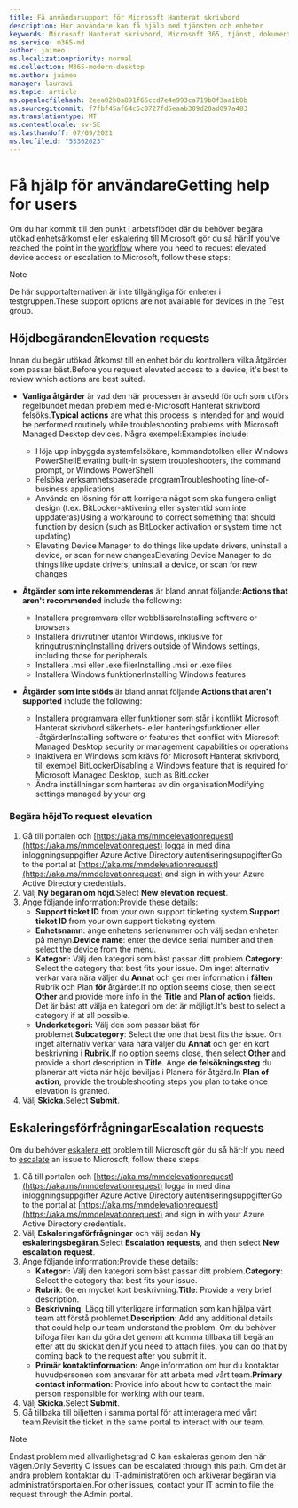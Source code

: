 ```yaml
---
title: Få användarsupport för Microsoft Hanterat skrivbord
description: Hur användare kan få hjälp med tjänsten och enheter
keywords: Microsoft Hanterat skrivbord, Microsoft 365, tjänst, dokumentation
ms.service: m365-md
author: jaimeo
ms.localizationpriority: normal
ms.collection: M365-modern-desktop
ms.author: jaimeo
manager: laurawi
ms.topic: article
ms.openlocfilehash: 2eea02b0a891f65ccd7e4e993ca719b0f3aa1b8b
ms.sourcegitcommit: f7fbf45af64c5c0727fd5eaab309d20ad097a483
ms.translationtype: MT
ms.contentlocale: sv-SE
ms.lasthandoff: 07/09/2021
ms.locfileid: "53362623"
---
```

# <a name="getting-help-for-users"></a><span data-ttu-id="08dd9-104">Få hjälp för användare</span><span class="sxs-lookup"><span data-stu-id="08dd9-104">Getting help for users</span></span>

<span data-ttu-id="08dd9-105">Om du har kommit till [](../service-description/user-support.md) den punkt i arbetsflödet där du behöver begära utökad enhetsåtkomst eller eskalering till Microsoft gör du så här:</span><span class="sxs-lookup"><span data-stu-id="08dd9-105">If you've reached the point in the [workflow](../service-description/user-support.md) where you need to request elevated device access or escalation to Microsoft, follow these steps:</span></span>
 
>[!NOTE]
><span data-ttu-id="08dd9-106">De här supportalternativen är inte tillgängliga för enheter i testgruppen.</span><span class="sxs-lookup"><span data-stu-id="08dd9-106">These support options are not available for devices in the Test group.</span></span>

## <a name="elevation-requests"></a><span data-ttu-id="08dd9-107">Höjdbegäranden</span><span class="sxs-lookup"><span data-stu-id="08dd9-107">Elevation requests</span></span>

<span data-ttu-id="08dd9-108">Innan du begär utökad åtkomst till en enhet bör du kontrollera vilka åtgärder som passar bäst.</span><span class="sxs-lookup"><span data-stu-id="08dd9-108">Before you request elevated access to a device, it's best to review which actions are best suited.</span></span>

- <span data-ttu-id="08dd9-109">**Vanliga åtgärder** är vad den här processen är avsedd för och som utförs regelbundet medan problem med e-Microsoft Hanterat skrivbord felsöks.</span><span class="sxs-lookup"><span data-stu-id="08dd9-109">**Typical actions** are what this process is intended for and would be performed routinely while troubleshooting problems with Microsoft Managed Desktop devices.</span></span> <span data-ttu-id="08dd9-110">Några exempel:</span><span class="sxs-lookup"><span data-stu-id="08dd9-110">Examples include:</span></span>
    - <span data-ttu-id="08dd9-111">Höja upp inbyggda systemfelsökare, kommandotolken eller Windows PowerShell</span><span class="sxs-lookup"><span data-stu-id="08dd9-111">Elevating built-in system troubleshooters, the command prompt, or Windows PowerShell</span></span>
    - <span data-ttu-id="08dd9-112">Felsöka verksamhetsbaserade program</span><span class="sxs-lookup"><span data-stu-id="08dd9-112">Troubleshooting line-of-business applications</span></span>
    - <span data-ttu-id="08dd9-113">Använda en lösning för att korrigera något som ska fungera enligt design (t.ex. BitLocker-aktivering eller systemtid som inte uppdateras)</span><span class="sxs-lookup"><span data-stu-id="08dd9-113">Using a workaround to correct something that should function by design (such as BitLocker activation or system time not updating)</span></span>
    - <span data-ttu-id="08dd9-114">Elevating Device Manager to do things like update drivers, uninstall a device, or scan for new changes</span><span class="sxs-lookup"><span data-stu-id="08dd9-114">Elevating Device Manager to do things like update drivers, uninstall a device, or scan for new changes</span></span>

- <span data-ttu-id="08dd9-115">**Åtgärder som inte rekommenderas** är bland annat följande:</span><span class="sxs-lookup"><span data-stu-id="08dd9-115">**Actions that aren't recommended** include the following:</span></span>
    - <span data-ttu-id="08dd9-116">Installera programvara eller webbläsare</span><span class="sxs-lookup"><span data-stu-id="08dd9-116">Installing software or browsers</span></span>
    - <span data-ttu-id="08dd9-117">Installera drivrutiner utanför Windows, inklusive för kringutrustning</span><span class="sxs-lookup"><span data-stu-id="08dd9-117">Installing drivers outside of Windows settings, including those for peripherals</span></span>
    - <span data-ttu-id="08dd9-118">Installera .msi eller .exe filer</span><span class="sxs-lookup"><span data-stu-id="08dd9-118">Installing .msi or .exe files</span></span>
    - <span data-ttu-id="08dd9-119">Installera Windows funktioner</span><span class="sxs-lookup"><span data-stu-id="08dd9-119">Installing Windows features</span></span>

- <span data-ttu-id="08dd9-120">**Åtgärder som inte stöds** är bland annat följande:</span><span class="sxs-lookup"><span data-stu-id="08dd9-120">**Actions that aren't supported** include the following:</span></span>
    - <span data-ttu-id="08dd9-121">Installera programvara eller funktioner som står i konflikt Microsoft Hanterat skrivbord säkerhets- eller hanteringsfunktioner eller -åtgärder</span><span class="sxs-lookup"><span data-stu-id="08dd9-121">Installing software or features that conflict with Microsoft Managed Desktop security or management capabilities or operations</span></span>
    - <span data-ttu-id="08dd9-122">Inaktivera en Windows som krävs för Microsoft Hanterat skrivbord, till exempel BitLocker</span><span class="sxs-lookup"><span data-stu-id="08dd9-122">Disabling a Windows feature that is required for Microsoft Managed Desktop, such as BitLocker</span></span>
    - <span data-ttu-id="08dd9-123">Ändra inställningar som hanteras av din organisation</span><span class="sxs-lookup"><span data-stu-id="08dd9-123">Modifying settings managed by your org</span></span>

### <a name="to-request-elevation"></a><span data-ttu-id="08dd9-124">Begära höjd</span><span class="sxs-lookup"><span data-stu-id="08dd9-124">To request elevation</span></span>

1. <span data-ttu-id="08dd9-125">Gå till portalen och [https://aka.ms/mmdelevationrequest](https://aka.ms/mmdelevationrequest) logga in med dina inloggningsuppgifter Azure Active Directory autentiseringsuppgifter.</span><span class="sxs-lookup"><span data-stu-id="08dd9-125">Go to the portal at [https://aka.ms/mmdelevationrequest](https://aka.ms/mmdelevationrequest) and sign in with your Azure Active Directory credentials.</span></span>
2. <span data-ttu-id="08dd9-126">Välj **Ny begäran om höjd**.</span><span class="sxs-lookup"><span data-stu-id="08dd9-126">Select **New elevation request**.</span></span>
3. <span data-ttu-id="08dd9-127">Ange följande information:</span><span class="sxs-lookup"><span data-stu-id="08dd9-127">Provide these details:</span></span>
    - <span data-ttu-id="08dd9-128">**Support ticket ID** from your own support ticketing system.</span><span class="sxs-lookup"><span data-stu-id="08dd9-128">**Support ticket ID** from your own support ticketing system.</span></span>
    - <span data-ttu-id="08dd9-129">**Enhetsnamn**: ange enhetens serienummer och välj sedan enheten på menyn.</span><span class="sxs-lookup"><span data-stu-id="08dd9-129">**Device name**: enter the device serial number and then select the device from the menu.</span></span>
    - <span data-ttu-id="08dd9-130">**Kategori:** Välj den kategori som bäst passar ditt problem.</span><span class="sxs-lookup"><span data-stu-id="08dd9-130">**Category**: Select the category that best fits your issue.</span></span> <span data-ttu-id="08dd9-131">Om inget alternativ verkar vara nära väljer du **Annat** och ger mer information i **fälten** Rubrik och Plan **för** åtgärder.</span><span class="sxs-lookup"><span data-stu-id="08dd9-131">If no option seems close, then select **Other** and provide more info in the **Title** and **Plan of action** fields.</span></span> <span data-ttu-id="08dd9-132">Det är bäst att välja en kategori om det är möjligt.</span><span class="sxs-lookup"><span data-stu-id="08dd9-132">It's best to select a category if at all possible.</span></span>
    - <span data-ttu-id="08dd9-133">**Underkategori:** Välj den som passar bäst för problemet.</span><span class="sxs-lookup"><span data-stu-id="08dd9-133">**Subcategory**: Select the one that best fits the issue.</span></span> <span data-ttu-id="08dd9-134">Om inget alternativ verkar vara nära väljer du **Annat** och ger en kort beskrivning i **Rubrik**.</span><span class="sxs-lookup"><span data-stu-id="08dd9-134">If no option seems close, then select **Other** and provide a short description in **Title**.</span></span> <span data-ttu-id="08dd9-135">Ange **de felsökningssteg** du planerar att vidta när höjd beviljas i Planera för åtgärd.</span><span class="sxs-lookup"><span data-stu-id="08dd9-135">In **Plan of action**, provide the troubleshooting steps you plan to take once elevation is granted.</span></span>
4. <span data-ttu-id="08dd9-136">Välj **Skicka**.</span><span class="sxs-lookup"><span data-stu-id="08dd9-136">Select **Submit**.</span></span>


## <a name="escalation-requests"></a><span data-ttu-id="08dd9-137">Eskaleringsförfrågningar</span><span class="sxs-lookup"><span data-stu-id="08dd9-137">Escalation requests</span></span>


<span data-ttu-id="08dd9-138">Om du behöver [eskalera ett](../service-description/user-support.md#escalation-portal) problem till Microsoft gör du så här:</span><span class="sxs-lookup"><span data-stu-id="08dd9-138">If you need to [escalate](../service-description/user-support.md#escalation-portal) an issue to Microsoft, follow these steps:</span></span>

1. <span data-ttu-id="08dd9-139">Gå till portalen och [https://aka.ms/mmdelevationrequest](https://aka.ms/mmdelevationrequest) logga in med dina inloggningsuppgifter Azure Active Directory autentiseringsuppgifter.</span><span class="sxs-lookup"><span data-stu-id="08dd9-139">Go to the portal at [https://aka.ms/mmdelevationrequest](https://aka.ms/mmdelevationrequest) and sign in with your Azure Active Directory credentials.</span></span>
2. <span data-ttu-id="08dd9-140">Välj **Eskaleringsförfrågningar** och välj sedan **Ny eskaleringsbegäran**.</span><span class="sxs-lookup"><span data-stu-id="08dd9-140">Select **Escalation requests**, and then select **New escalation request**.</span></span>
3. <span data-ttu-id="08dd9-141">Ange följande information:</span><span class="sxs-lookup"><span data-stu-id="08dd9-141">Provide these details:</span></span>
    - <span data-ttu-id="08dd9-142">**Kategori:** Välj den kategori som bäst passar ditt problem.</span><span class="sxs-lookup"><span data-stu-id="08dd9-142">**Category**: Select the category that best fits your issue.</span></span>
    - <span data-ttu-id="08dd9-143">**Rubrik**: Ge en mycket kort beskrivning.</span><span class="sxs-lookup"><span data-stu-id="08dd9-143">**Title**: Provide a very brief description.</span></span>
    - <span data-ttu-id="08dd9-144">**Beskrivning**: Lägg till ytterligare information som kan hjälpa vårt team att förstå problemet.</span><span class="sxs-lookup"><span data-stu-id="08dd9-144">**Description**: Add any additional details that could help our team understand the problem.</span></span> <span data-ttu-id="08dd9-145">Om du behöver bifoga filer kan du göra det genom att komma tillbaka till begäran efter att du skickat den.</span><span class="sxs-lookup"><span data-stu-id="08dd9-145">If you need to attach files, you can do that by coming back to the request after you submit it.</span></span>
    - <span data-ttu-id="08dd9-146">**Primär kontaktinformation:** Ange information om hur du kontaktar huvudpersonen som ansvarar för att arbeta med vårt team.</span><span class="sxs-lookup"><span data-stu-id="08dd9-146">**Primary contact information**: Provide info about how to contact the main person responsible for working with our team.</span></span>
4. <span data-ttu-id="08dd9-147">Välj **Skicka**.</span><span class="sxs-lookup"><span data-stu-id="08dd9-147">Select **Submit**.</span></span>
5. <span data-ttu-id="08dd9-148">Gå tillbaka till biljetten i samma portal för att interagera med vårt team.</span><span class="sxs-lookup"><span data-stu-id="08dd9-148">Revisit the ticket in the same portal to interact with our team.</span></span>

> [!NOTE]
> <span data-ttu-id="08dd9-149">Endast problem med allvarlighetsgrad C kan eskaleras genom den här vägen.</span><span class="sxs-lookup"><span data-stu-id="08dd9-149">Only Severity C issues can be escalated through this path.</span></span> <span data-ttu-id="08dd9-150">Om det är andra problem kontaktar du IT-administratören och arkiverar begäran via administratörsportalen.</span><span class="sxs-lookup"><span data-stu-id="08dd9-150">For other issues, contact your IT admin to file the request through the Admin portal.</span></span>